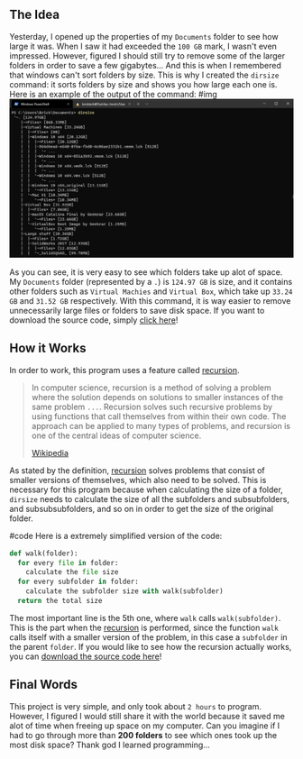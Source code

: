 ## The Idea

Yesterday, I opened up the properties of my `Documents` folder to see how large it was. When I saw it had exceeded the `100 GB` mark, I wasn't even impressed. However, figured I should still try to remove some of the larger folders in order to save a few gigabytes... And this is when I remembered that windows can't sort folders by size. This is why I created the `dirsize` command: it sorts folders by size and shows you how large each one is. Here is an example of the output of the command:
#img
![](./screenshot.png)

As you can see, it is very easy to see which folders take up alot of space. My `Documents` folder (represented by a `.`) is `124.97 GB` is size, and it contains other folders such as `Virtual Machies` and `Virtual Box`, which take up `33.24 GB` and `31.52 GB` respectively. With this command, it is way easier to remove unnecessarily large files or folders to save disk space. If you want to download the source code, simply [click here](./dirsize.py)!

## How it Works

In order to work, this program uses a feature called [recursion](<https://en.wikipedia.org/wiki/Recursion_(computer_science)>).

> In computer science, recursion is a method of solving a problem where the solution depends on solutions to smaller instances of the same problem `...`. Recursion solves such recursive problems by using functions that call themselves from within their own code. The approach can be applied to many types of problems, and recursion is one of the central ideas of computer science.
>
> [Wikipedia](<https://en.wikipedia.org/wiki/Recursion_(computer_science)>)

As stated by the definition, [recursion](<https://en.wikipedia.org/wiki/Recursion_(computer_science)>) solves problems that consist of smaller versions of themselves, which also need to be solved. This is necessary for this program because when calculating the size of a folder, `dirsize` needs to calculate the size of all the subfolders and subsubfolders, and subsubsubfolders, and so on in order to get the size of the original folder.

#code
Here is a extremely simplified version of the code:

```python
def walk(folder):
  for every file in folder:
    calculate the file size
  for every subfolder in folder:
    calculate the subfolder size with walk(subfolder)
  return the total size
```

The most important line is the 5th one, where `walk` calls `walk(subfolder)`. This is the part when the [recursion](<https://en.wikipedia.org/wiki/Recursion_(computer_science)>) is performed, since the function `walk` calls itself with a smaller version of the problem, in this case a `subfolder` in the parent `folder`. If you would like to see how the recursion actually works, you can [download the source code here](./dirsize.py)!

## Final Words

This project is very simple, and only took about `2 hours` to program. However, I figured I would still share it with the world because it saved me alot of time when freeing up space on my computer. Can you imagine if I had to go through more than **200 folders** to see which ones took up the most disk space? Thank god I learned programming...
